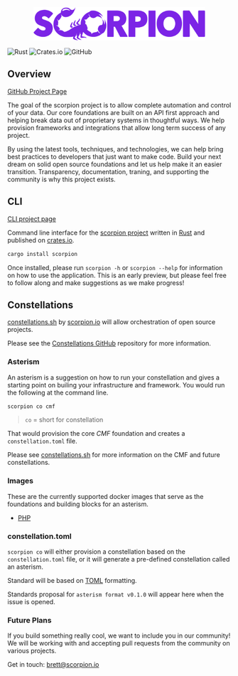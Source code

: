 <p align="center"><img src="https://raw.githubusercontent.com/brettwilcox/brettwilcox/master/docs/images/scorpion.svg" alt="Scorpion Logo" height="75px"/></p>

![Rust](https://github.com/scorpion/cli/workflows/Rust/badge.svg)
![Crates.io](https://img.shields.io/crates/v/scorpion?logo=rust)
![GitHub](https://img.shields.io/github/license/scorpion/cli?logo=apache&color=blue)

## Overview

[GitHub Project Page](https://github.com/scorpion)

The goal of the scorpion project is to allow complete automation and control of your data. Our core foundations are built on an API first approach and helping break data out of proprietary systems in thoughtful ways. We help provision frameworks and integrations that allow long term success of any project.

By using the latest tools, techniques, and technologies, we can help bring best practices to developers that just want to make code. Build your next dream on solid open source foundations and let us help make it an easier transition. Transparency, documentation, traning, and supporting the community is why this project exists.

## CLI

[CLI project page](https://github.com/scorpion/cli)

Command line interface for the [scorpion project](https://scorpion.io) written in [Rust](https://www.rust-lang.org) and published on [crates.io](https://crates.io/crates/scorpion).

```bash
cargo install scorpion
```

Once installed, please run `scorpion -h` or `scorpion --help` for information on how to use the application. This is an early preview, but please feel free to follow along and make suggestions as we make progress!

## Constellations

[constellations.sh](https://constellations.sh) by [scorpion.io](https://scorpion.io) will allow orchestration of open source projects.

Please see the [Constellations GitHub](https://github.com/scorpion/constellations) repository for more information.

### Asterism

An asterism is a suggestion on how to run your constellation and gives a starting point on builing your infrastructure and framework. You would run the following at the command line.

```bash
scorpion co cmf
```

> `co` = short for constellation

That would provision the core _CMF_ foundation and creates a `constellation.toml` file.

Please see [constellations.sh](https://constellations.sh) for more information on the CMF and future constellations.

### Images

These are the currently supported docker images that serve as the foundations and building blocks for an asterism.

- [PHP](https://github.com/scorpion/php)

### constellation.toml

`scorpion co` will either provision a constellation based on the `constellation.toml` file, or it will generate a pre-defined constellation called an asterism.

Standard will be based on [TOML](https://toml.io/en/) formatting.

Standards proposal for `asterism format v0.1.0` will appear here when the issue is opened.

### Future Plans

If you build something really cool, we want to include you in our community! We will be working with and accepting pull requests from the community on various projects.

Get in touch: <brett@scorpion.io>
